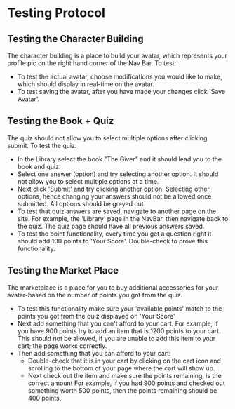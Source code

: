 # Testing Protocol 

## Testing the Character Building
The character building is a place to build your avatar, which represents your profile pic on the right hand corner
of the Nav Bar.
To test:
  * To test the actual avatar, choose modifications you would like to make, which should 
    display in real-time on the avatar.
  * To test saving the avatar, after you have made your changes click 'Save Avatar'.

## Testing the Book + Quiz
  The quiz should not allow you to select multiple options after clicking submit. 
  To test the quiz:
  * In the Library select the book "The Giver" and it should lead you to the book and quiz. 
  * Select one answer (option) and try selecting another option. It should not allow you
    to select multiple options at a time.
  * Next click 'Submit' and try clicking another option. Selecting other options, hence changing
    your answers should not be allowed once submitted. All options should be greyed out.
  * To test that quiz answers are saved, navigate to another page on the site. For example,
    the 'Library' page in the NavBar, then navigate back to the quiz. The quiz page should have 
    all previous answers saved.
  * To test the point functionality, every time you get a question right it should add 100 points
    to 'Your Score'. Double-check to prove this functionality.

## Testing the Market Place
The marketplace is a place for you to buy additional accessories for your avatar-based 
on the number of points you got from the quiz. 
  * To test this functionality make sure your 'available points' match to the points you
    got from the quiz displayed on 'Your Score'
  * Next add something that you can't afford to your cart. For example, if you have 900 points
    try to add an item that is 1200 points to your cart. This should not be allowed, if you
    are unable to add this item to your cart; the page works correctly.
  * Then add something that you can afford to your cart:
      * Double-check that it is in your cart by clicking on the cart icon and scrolling to the bottom of your page
        where the cart will show up. 
      * Next check out the item and make sure the points remaining, is the correct amount
                  For example, if you had 900 points and checked out something worth 500 points,                     then the points remaining should be 400 points. 


